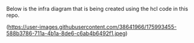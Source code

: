 Below is the infra diagram that is being created using the hcl code in this repo.


(https://user-images.githubusercontent.com/38641966/175993455-588b3786-711a-4b1a-8de6-c6ab4b6492f1.jpeg)
